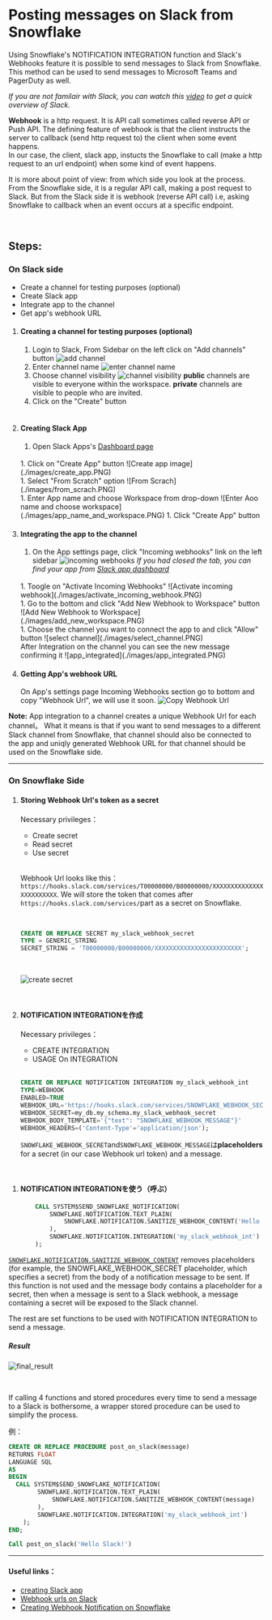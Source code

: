 # Posting messages on Slack from Snowflake

Using Snowflake's NOTIFICATION INTEGRATION function and Slack's Webhooks feature it is possible to send messages to Slack from Snowflake.
This method can be used to send messages to Microsoft Teams and PagerDuty as well.

_If you are not familair with Slack, you can watch this [video][Slack_overview_en] to get a quick overview of Slack._

**Webhook** is a http request. It is API call sometimes called reverse API or Push API. The defining feature of webhook is that the client instructs the server to callback (send http request to) the client when some event happens.  
In our case, the client, slack app, instucts the Snowflake to call (make a http request to an url endpoint) when some kind of event happens. 

It is more about point of view: from which side you look at the process. 
From the Snowflake side, it is a regular API call, making a post request to Slack.
But from the Slack side it is webhook (reverse API call) i.e, asking Snowflake to callback when an event occurs at a specific endpoint. 

<br/>

## Steps:

### On Slack side
- Create a channel for testing purposes (optional)
- Create Slack app
- Integrate app to the channel
- Get app's webhook URL


1. #### Creating a channel for testing purposes (optional)
    1. Login to Slack, From Sidebar on the left click on "Add channels" button
        ![add channel](./images/add_channel.PNG)
        <br/>
    1. Enter channel name
        ![enter channel name](./images/channel_name.PNG)
        <br/>
    1. Choose channel visibility
        ![channel visibility](./images/channel_privacy.PNG)
        **public** channels are visible to everyone within the workspace.
        **private** channels are visible to people who are invited.
        <br/>
    1. Click on the "Create" button
    <br/>


1. #### Creating Slack App
    1. Open Slack Apps's [Dashboard page](https://api.slack.com/apps)
    <br/>
    1. Click on "Create App" button
    ![Create app image](./images/create_app.PNG)
    <br/>
    1. Select "From Scratch" option
    ![From Scrach](./images/from_scrach.PNG)
    <br/>
    1. Enter App name and choose Workspace from drop-down
    ![Enter Aoo name and choose workspace](./images/app_name_and_workspace.PNG)
    1. Click "Create App" button
    <br/>


1. ####  Integrating the app to the channel
    1.  On the App settings page, click "Incoming webhooks" link on the left sidebar
    ![incoming webhooks](./images/incoming_webhooks.PNG)
    _If you had closed the tab, you can find your app from [Slack app dashboard](https://api.slack.com/apps)_
    <br/>
    1. Toogle on "Activate Incoming Webhooks"
    ![Activate incoming webhook](./images/activate_incoming_webhook.PNG)
    <br/>
    1. Go to the bottom and click "Add New Webhook to Workspace" button
    ![Add New Webhook to Workspace](./images/add_new_workspace.PNG)
    <br/>
    1. Choose the channel you want to connect the app to and click "Allow" button
    ![select channel](./images/select_channel.PNG)
   <br/>
    After Integration on the channel you can see the new message confirming it
    ![app_integrated](./images/app_integrated.PNG)
    <br/>

1. #### Getting App's webhook URL
    On App's settings page Incoming Webhooks section go to bottom and copy "Webhook Url", we will use it soon. 
    ![Copy Webhook Url](./images/webhook_url.PNG)

__Note:__ App integration to a channel creates a unique Webhook Url for each channel。
What it means is that if you want to send messages to a different Slack channel from Snowflake, that channel should also be connected to the app and uniqly generated Webhook URL for that channel should be used on the Snowflake side.


---

### On Snowflake Side

1. #### Storing Webhook Url's token as a secret
    Necessary privileges：
    - Create secret
    - Read secret
    - Use secret
    <br/>

    Webhook Url looks like this： `https://hooks.slack.com/services/T00000000/B00000000/XXXXXXXXXXXXXXXXXXXXXXXX`.
    We will store the token that comes after `https://hooks.slack.com/services/`part as a secret on Snowflake. 
    
    <br/>

    ```SQL
    CREATE OR REPLACE SECRET my_slack_webhook_secret
    TYPE = GENERIC_STRING
    SECRET_STRING = 'T00000000/B00000000/XXXXXXXXXXXXXXXXXXXXXXXX';
    ```
    <br/>

    ![create secret](./images/secret_created.PNG)

    <br/>

1. #### NOTIFICATION INTEGRATIONを作成
    Necessary privileges：
    - CREATE INTEGRATION
    - USAGE On INTEGRATION

    <br/>

    ```SQL
    CREATE OR REPLACE NOTIFICATION INTEGRATION my_slack_webhook_int
    TYPE=WEBHOOK
    ENABLED=TRUE
    WEBHOOK_URL='https://hooks.slack.com/services/SNOWFLAKE_WEBHOOK_SECRET'
    WEBHOOK_SECRET=my_db.my_schema.my_slack_webhook_secret
    WEBHOOK_BODY_TEMPLATE='{"text": "SNOWFLAKE_WEBHOOK_MESSAGE"}'
    WEBHOOK_HEADERS=('Content-Type'='application/json');
    ```

    `SNOWFLAKE_WEBHOOK_SECRET`and`SNOWFLAKE_WEBHOOK_MESSAGE`は**placeholders** for a secret (in our case Webhook url token) and a message. 
  
  <br/>

1. #### NOTIFICATION INTEGRATIONを使う（呼ぶ）

 
    ```SQL
        CALL SYSTEM$SEND_SNOWFLAKE_NOTIFICATION(
            SNOWFLAKE.NOTIFICATION.TEXT_PLAIN(
                SNOWFLAKE.NOTIFICATION.SANITIZE_WEBHOOK_CONTENT('Hello Slack!')
            ),
            SNOWFLAKE.NOTIFICATION.INTEGRATION('my_slack_webhook_int')
        );
    ```

[`SNOWFLAKE.NOTIFICATION.SANITIZE_WEBHOOK_CONTENT`](https://docs.snowflake.com/en/sql-reference/functions/sanitize_webhook_content) removes placeholders (for example, the SNOWFLAKE_WEBHOOK_SECRET placeholder, which specifies a secret) from the body of a notification message to be sent.
If this function is not used and the message body contains a placeholder for a secret, then when a message is sent to a Slack webhook, a message containing a secret will be exposed to the Slack channel.

The rest are set functions to be used with NOTIFICATION INTEGRATION to send a message. 

##### Result

![final_result](./images/final_result.PNG)

<br/>

If calling 4 functions and stored procedures every time to send a message to a Slack is bothersome, a wrapper stored procedure can be used to simplify the process. 

例：

```SQL
CREATE OR REPLACE PROCEDURE post_on_slack(message)
RETURNS FLOAT
LANGUAGE SQL
AS
BEGIN
  CALL SYSTEM$SEND_SNOWFLAKE_NOTIFICATION(
        SNOWFLAKE.NOTIFICATION.TEXT_PLAIN(
            SNOWFLAKE.NOTIFICATION.SANITIZE_WEBHOOK_CONTENT(message)
        ),
        SNOWFLAKE.NOTIFICATION.INTEGRATION('my_slack_webhook_int')
    );
END;

Call post_on_slack('Hello Slack!')
```

---
#### Useful links：

- [creating Slack app](https://api.slack.com/quickstart)
- [Webhook urls on Slack](https://api.slack.com/messaging/webhooks)
- [Creating Webhook Notification on Snowflake](https://docs.snowflake.com/en/user-guide/notifications/webhook-notifications)

[Slack_overview_en]:https://www.youtube.com/watch?v=RRxQQxiM7AA
[Slack_overview_ja]:https://www.youtube.com/watch?v=cIDEPwOxQ2Y